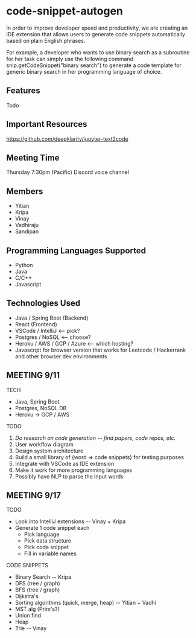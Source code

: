 # code-snippet-autogen

In order to improve developer speed and productivity, we are creating an IDE extension that allows users to generate code snippets automatically based on plain English phrases.

For example, a developer who wants to use binary search as a subroutine for her task can simply use the following command snip.getCodeSnippet("binary search") to generate a code template for generic binary search in her programming language of choice.

## Features
Todo

## Important Resources
https://github.com/deepklarity/jupyter-text2code

## Meeting Time
Thursday 7:30pm (Pacific)
Discord voice channel

## Members
* Yitian
* Kripa
* Vinay
* Vadhiraju
* Sandipan

## Programming Languages Supported
* Python
* Java
* C/C++
* Javascript

## Technologies Used
* Java / Spring Boot (Backend)
* React (Frontend)
* VSCode / IntelliJ <-- pick?
* Postgres / NoSQL <-- choose?
* Heroku / AWS / GCP / Azure <-- which hosting?
* Javascript for browser version that works for Leetcode / Hackerrank and other browser dev environments

## MEETING 9/11

TECH
* Java, Spring Boot
* Postgres, NoSQL DB
* Heroku -> GCP / AWS

TODO
1. *Do research on code generation -- find papers, code repos, etc.*
2. User workflow diagram
3. Design system architecture
4. Build a small library of {word => code snippets} for testing purposes
5. Integrate with VSCode as IDE extension 
6. Make it work for more programming languages
7. Possibly have NLP to parse the input words

## MEETING 9/17
TODO
* Look into IntelliJ extensions -- Vinay + Kripa
* Generate 1 code snippet each
  * Pick language
  * Pick data structure
  * Pick code snippet
  * Fill in variable names
  
CODE SNIPPETS
* Binary Search -- Kripa
* DFS (tree / graph)
* BFS (tree / graph)
* Dijkstra's 
* Sorting algorithms (quick, merge, heap) -- Yitian + Vadhi
* MST alg (Prim's?)
* Union find
* Heap
* Trie -- Vinay
  
 


